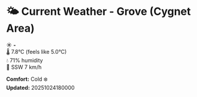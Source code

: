# 🌤️ Current Weather - Grove (Cygnet Area)

☀️ **-**  
🌡️ 7.8°C (feels like 5.0°C)  
💧 71% humidity  
💨 SSW 7 km/h  

**Comfort:** Cold ❄️  
**Updated:** 20251024180000

